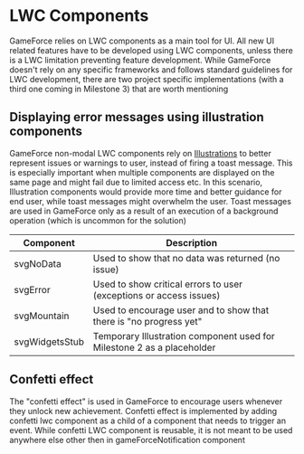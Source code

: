 # LWC Components
GameForce relies on LWC components as a main tool for UI. All new UI related features have to be developed using LWC components, unless there is a LWC limitation preventing feature development. While GameForce doesn't rely on any specific frameworks and follows standard guidelines for LWC development, there are two project specific implementations (with a third one coming in Milestone 3) that are worth mentioning

## Displaying error messages using illustration components
GameForce non-modal LWC components rely on [Illustrations](https://www.lightningdesignsystem.com/components/illustration/#site-main-content) to better represent issues or warnings to user, instead of firing a toast message. This is especially important when multiple components are displayed on the same page and might fail due to limited access etc. In this scenario, Illustration components would provide more time and better guidance for end user, while toast messages might overwhelm the user. Toast messages are used in GameForce only as a result of an execution of a background operation (which is uncommon for the solution)

| Component | Description |
|-----------|------------ |
| svgNoData | Used to show that no data was returned (no issue) |
| svgError | Used to show critical errors to user (exceptions or access issues) |
| svgMountain | Used to encourage user and to show that there is "no progress yet" |
| svgWidgetsStub | Temporary Illustration component used for Milestone 2 as a placeholder |

## Confetti effect
The "confetti effect" is used in GameForce to encourage users whenever they unlock new achievement. Confetti effect is implemented by adding confetti lwc component as a child of a component that needs to trigger an event. While confetti LWC component is reusable, it is not meant to be used anywhere else other then in gameForceNotification component